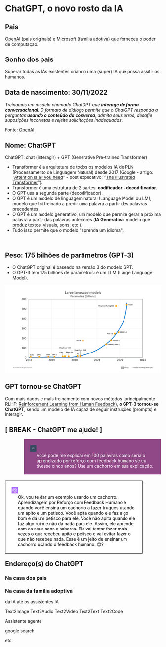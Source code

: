 # ChatGPT, o novo rosto da IA

## Pais

[OpenAI](https://openai.com) (pais originais) e Microsoft (família adotiva) que forneceu o poder de computaçao. 

## Sonho dos pais

Superar todas as IAs existentes criando uma (super) IA que possa assitir os humanos.

## Data de nascimento: 30/11/2022

*Treinamos um modelo chamado ChatGPT que **interage de forma conversacional**. O formato de diálogo permite que o ChatGPT responda a perguntas **usando o conteúdo da conversa**, admita seus erros, desafie suposições incorretas e rejeite solicitações inadequadas.*

Fonte: [OpenAI](https://openai.com/blog/chatgpt)

## Nome: ChatGPT

ChatGPT: chat (interagir) + GPT (Generative Pre-trained Transformer)

- Transformer é a arquitetura de todos os modelos IA de PLN (Processamento de Linguagem Natural) desde 2017 (Google - artigo: "[Attention is all you need](https://arxiv.org/abs/1706.03762)" - post explicativo: "[The Illustrated Transformer](http://jalammar.github.io/illustrated-transformer/)").
- Transformer é uma estrutura de 2 partes: **codificador - decodificador**.
- O GPT usa a segunda parte (decodificador).
- O GPT é um modelo de linguagem natural (Language Model ou LM), modelo que foi treinado a predir uma palavra a partir des palavras precedentes.
- O GPT é um modelo generativo, um modelo que permite gerar a próxima palavra a partir das palavras anteriores (**IA Generativa**: modelo que produz textos, visuais, sons, etc.).
- Tudo isso permite que o modelo "aprenda um idioma".

<img src="../imagens/05-gpt3-generate-output-context-window.gif" alt="" title="">
  
## Peso: 175 bilhões de parâmetros (GPT-3)

- O ChatGPT original é baseado na versão 3 do modelo GPT.
- O GPT-3 tem 175 bilhões de parâmetros: é um LLM (Large Language Model).

<img src="../imagens/LLM_size.png" alt="size evolution of LLM (imagem de https://www.marvell.com/blogs/)">

## GPT tornou-se ChatGPT

Com mais dados e mais treinamento com novos métodos (principalmente RLHF: [Reinforcement Learning from Human Feedback](https://huggingface.co/blog/rlhf)), **o GPT-3 tornou-se ChatGPT**, sendo um modelo de IA capaz de seguir instruções (prompts) e interagir.

## [ BREAK - ChatGPT me ajude! ]

<div style="width:100%; float:left; margin-bottom: 20px;">
<div style="width:80%; float:right; background-color:#904887; color:white; padding:20px; margin: 0;">
<div style="width:5%; float:left; padding-right:20px;"><img src="../imagens/PI.png"></div>
<div style="width:95%; float:right">Você pode me explicar em 100 palavras como seria o aprendizado por reforço com feedback humano se eu tivesse cinco anos? Use um cachorro em sua explicação.</div>
</div></div>

<div style="width:100%; float:left; margin-bottom: 20px;">
<div style="width:80%; float:left; background-color:#fff; border:1px solid black; color:black; padding:20px; margin: 0;">
<div style="width:5%; float:left; padding-right:20px;"><img src="../imagens/openai.png"></div>
<div style="width:95%; float:right">Ok, vou te dar um exemplo usando um cachorro. Aprendizagem por Reforço com Feedback Humano é quando você ensina um cachorro a fazer truques usando um apito e um petisco. Você apita quando ele faz algo bom e dá um petisco para ele. Você não apita quando ele faz algo ruim e não dá nada para ele. Assim, ele aprende com os seus sons e sabores. Ele vai tentar fazer mais vezes o que recebeu apito e petisco e vai evitar fazer o que não recebeu nada. Esse é um jeito de ensinar um cachorro usando o feedback humano. 😊?</div>
</div></div>

## Endereço(s) do ChatGPT

### Na casa dos pais

### Na casa da familia adoptiva


da IA até os assistentes IA

Text2Image
Text2Audio
Text2Video
Text2Text
Text2Code

Assistente
agente

google search

etc.

